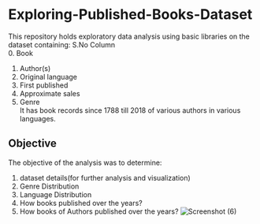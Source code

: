 # Exploring-Published-Books-Dataset
This repository holds exploratory data analysis using basic libraries on the dataset containing:
S.No   Column             
 0.   Book               
 1.   Author(s)          
 2.   Original language  
 3.   First published    
 4.   Approximate sales  
 5.   Genre              
 It has book records since 1788 till 2018 of various authors in various languages.
## Objective
 The objective of the analysis was to determine:
 1. dataset details(for further analysis and visualization)
 2. Genre Distribution
 3. Language Distribution
 4. How books published over the years?
 5. How books of Authors published over the years?
    ![Screenshot (6)](https://github.com/musicallysouled/Exploaring-Published-Books-Dataset/assets/88243330/9d11f87a-e276-4582-a8ae-06ceea564afe)
